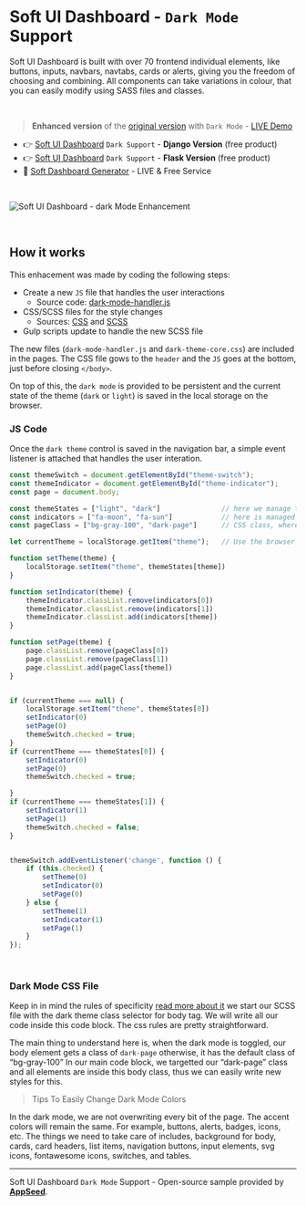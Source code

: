 # Soft UI Dashboard - `Dark Mode` Support

Soft UI Dashboard is built with over 70 frontend individual elements, like buttons, inputs, navbars, navtabs, cards or alerts, giving you the freedom of choosing and combining. All components can take variations in colour, that you can easily modify using SASS files and classes.

<br />

> **Enhanced version** of the [original version](https://www.creative-tim.com/product/soft-ui-dashboard?AFFILIATE=128200) with `Dark Mode` - [LIVE Demo](https://django-soft-ui-dashboard.appseed-srv1.com/)

- 👉 [Soft UI Dashboard](https://appseed.us/product/soft-ui-dashboard/django/) `Dark Support` - **Django Version** (free product)
- 👉 [Soft UI Dashboard](https://appseed.us/product/soft-ui-dashboard/flask/) `Dark Support` - **Flask Version** (free product)
- 🚀 [Soft Dashboard Generator](https://appseed.us/generator/soft-ui-dashboard/) - LIVE & Free Service

<br />

![Soft UI Dashboard - dark Mode Enhancement](https://user-images.githubusercontent.com/51070104/174716339-53c95c87-3842-4878-aef8-a675b0eca5b1.gif) 

<br />

## How it works

This enhacement was made by coding the following steps: 

- Create a new `JS` file that handles the user interactions
  - Source code: [dark-mode-handler.js](https://github.com/app-generator/sample-bootstrap5-dark-mode/blob/main/assets/js/dark-mode-handler.js)
- CSS/SCSS files for the style changes
  - Sources: [CSS](https://github.com/app-generator/sample-bootstrap5-dark-mode/blob/main/assets/css/dark-theme-core.css) and [SCSS](https://github.com/app-generator/sample-bootstrap5-dark-mode/blob/main/assets/scss/dark-theme-core.scss)
- Gulp scripts update to handle the new SCSS file

The new files (`dark-mode-handler.js` and `dark-theme-core.css`) are included in the pages. The CSS file gows to the `header` and the `JS` goes at the bottom, just before closing `</body>`.

On top of this, the `dark mode` is provided to be persistent and the current state of the theme (`dark` or `light`) is saved in the local storage on the browser. 

### JS Code

Once the `dark theme` control is saved in the navigation bar, a simple event listener is attached that handles the user interation. 

```javascript
const themeSwitch = document.getElementById("theme-switch");
const themeIndicator = document.getElementById("theme-indicator");
const page = document.body;

const themeStates = ["light", "dark"]               // here we manage the states
const indicators = ["fa-moon", "fa-sun"]            // here is managed the icon 
const pageClass = ["bg-gray-100", "dark-page"]      // CSS class, where `bg-gray-100` was the original, light theme 

let currentTheme = localStorage.getItem("theme");   // Use the browser localStorage for persistence 

function setTheme(theme) {
    localStorage.setItem("theme", themeStates[theme])
}

function setIndicator(theme) {
    themeIndicator.classList.remove(indicators[0])
    themeIndicator.classList.remove(indicators[1])
    themeIndicator.classList.add(indicators[theme])
}

function setPage(theme) {
    page.classList.remove(pageClass[0])
    page.classList.remove(pageClass[1])
    page.classList.add(pageClass[theme])
}


if (currentTheme === null) {
    localStorage.setItem("theme", themeStates[0])
    setIndicator(0)
    setPage(0)
    themeSwitch.checked = true;
}
if (currentTheme === themeStates[0]) {
    setIndicator(0)
    setPage(0)
    themeSwitch.checked = true;

}
if (currentTheme === themeStates[1]) {
    setIndicator(1)
    setPage(1)
    themeSwitch.checked = false;
}


themeSwitch.addEventListener('change', function () {
    if (this.checked) {
        setTheme(0)
        setIndicator(0)
        setPage(0)
    } else {
        setTheme(1)
        setIndicator(1)
        setPage(1)
    }
});

```

<br />

### Dark Mode CSS File

Keep in in mind the rules of specificity [read more about it](https://developer.mozilla.org/en-US/docs/Web/CSS/Specificity) we start our SCSS file with the dark theme class selector for body tag. We will write all our code inside this code block. The css rules are pretty straightforward. 

The main thing to understand here is, when the dark mode is toggled, our body element gets a class of `dark-page` otherwise, it has the default class of “bg-gray-100”
In our main code block, we targetted our “dark-page” class and all elements are inside this body class, thus we can easily write new styles for this.

> Tips To Easily Change Dark Mode Colors

In the dark mode, we are not overwriting every bit of the page. The accent colors will remain the same. For example, buttons, alerts, badges, icons, etc.
The things we need to take care of includes, background for body, cards, card headers, list items, navigation buttons, input elements, svg icons, fontawesome icons, switches, and tables.

---
Soft UI Dashboard `Dark Mode` Support - Open-source sample provided by **[AppSeed](https://appseed.us/generator)**.  
